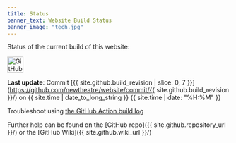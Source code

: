 ```yaml
---
title: Status
banner_text: Website Build Status
banner_image: "tech.jpg"
--- 
```


<div class="text-center lead" markdown="1"> 

Status of the current build of this website:

<a href="https://github.com/newtheatre/website/actions/workflows/build.yml"><img src="https://github.com/newtheatre/website/actions/workflows/build.yml/badge.svg?branch=master" style="height:36px; width:auto" alt="GitHub Actions Status Badge"></a>

**Last update**: Commit [{{ site.github.build_revision | slice: 0, 7 }}](https://github.com/newtheatre/website/commit/{{ site.github.build_revision }}/) on {{ site.time | date_to_long_string }} {{ site.time | date: "%H:%M" }}

Troubleshoot using [the GitHub Action build log](https://github.com/newtheatre/website/actions/workflows/build.yml)

<i class="fab fa-github"></i> Further help can be found on the [GitHub repo]({{ site.github.repository_url }}/) or the [GitHub Wiki]({{ site.github.wiki_url }}/)

</div>